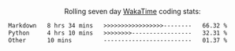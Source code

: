 <p align="center">Rolling seven day <a href="https://wakatime.com/@syrkis"/>WakaTime</a> coding stats:</p>
<!--START_SECTION:waka-->

```txt
Markdown   8 hrs 34 mins   >>>>>>>>>>>>>>>>>--------   66.32 %
Python     4 hrs 10 mins   >>>>>>>>-----------------   32.31 %
Other      10 mins         -------------------------   01.37 %
```

<!--END_SECTION:waka-->
